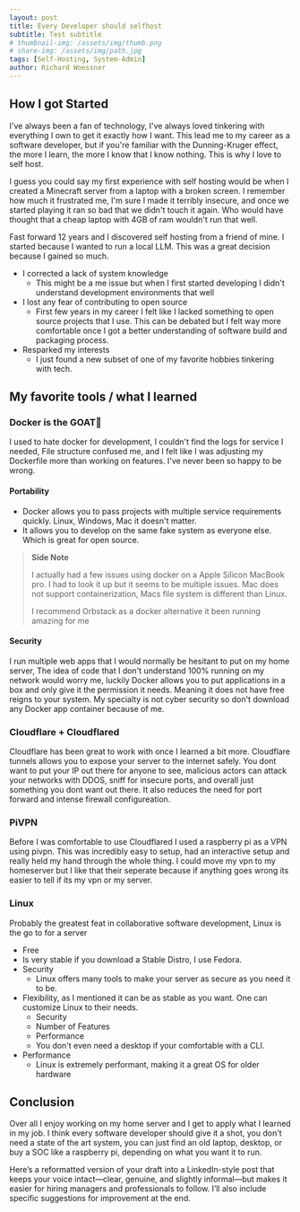 ```yaml
---
layout: post
title: Every Developer should selfhost
subtitle: Test subtitle
# thumbnail-img: /assets/img/thumb.png
# share-img: /assets/img/path.jpg
tags: [Self-Hosting, System-Admin]
author: Richard Woessner
---
```


## How I got Started
I've always been a fan of technology, I've always loved tinkering with everything I own to get it exactly how I want. This lead me to my career as a software developer, but if you're familiar with the Dunning-Kruger effect, the more I learn, the more I know that I know nothing. This is why I love to self host.

I guess you could say my first experience with self hosting would be when I created a Minecraft server from a laptop with a broken screen. I remember how much it frustrated me, I'm sure I made it terribly insecure, and once we started playing it ran so bad that we didn't touch it again. Who would have thought that a cheap laptop with 4GB of ram wouldn't run that well.

Fast forward 12 years and I discovered self hosting from a friend of mine. I started because I wanted to run a local LLM. This was a great decision because I gained so much.
- I corrected a lack of system knowledge
	- This might be a me issue but when I first started developing I didn't understand development environments that well
- I lost any fear of contributing to open source
	- First few years in my career I felt like I lacked something to open source projects that I use. This can be debated but I felt way more comfortable once I got a better understanding of software build and packaging process. 
- Resparked my interests
	- I just found a new subset of one of my favorite hobbies tinkering with tech.
	  
	  
## My favorite tools / what I learned

### Docker is the GOAT🐐
I used to hate docker for development, I couldn't find the logs for service I needed, File structure confused me, and I felt like I was adjusting my Dockerfile more than working on features. I've never been so happy to be wrong.
#### Portability
- Docker allows you to pass projects with multiple service requirements quickly. Linux, Windows, Mac it doesn't matter. 
- It allows you to develop on the same fake system as everyone else. Which is great for open source.

> **Side Note** 
>
> I actually had a few issues using docker on a Apple Silicon MacBook pro. I had to look it up but it seems to be multiple issues. Mac does not support containerization, Macs file system is different than Linux.
>
> I recommend Orbstack as a docker alternative it been running amazing for me 
#### Security
I run multiple web apps that I would normally be hesitant to put on my home server, The idea of code that I don't understand 100% running on my network would worry me, luckily Docker allows you to put applications in a box and only give it the permission it needs. Meaning it does not have free reigns to your system. My specialty is not cyber security so don't download any Docker app container because of me.
  
### Cloudflare + Cloudflared
Cloudflare has been great to work with once I learned a bit more. Cloudflare tunnels allows you to expose your server to the internet safely. You dont want to put your IP out there for anyone to see, malicious actors can attack your networks with DDOS, sniff for insecure ports, and overall just something you dont want out there. It also reduces the need for port forward and intense firewall configureation.


### PiVPN
Before I was comfortable to use Cloudflared I used a raspberry pi as a VPN using pivpn. This was incredibly easy to setup, had an interactive setup and really held my hand through the whole thing. I could move my vpn to my homeserver but I like that their seperate because if anything goes wrong its easier to tell if its my vpn or my server.


### Linux
Probably the greatest feat in collaborative software development, Linux is the go to for a server
- Free
- Is very stable if you download a Stable Distro, I use Fedora.
- Security
	- Linux offers many tools to make your server as secure as you need it to be.
- Flexibility, as I mentioned it can be as stable as you want. One can customize Linux to their needs.
	- Security
	- Number of Features
	- Performance
	- You don't even need a desktop if your comfortable with a CLI.
- Performance
	- Linux is extremely performant, making it a great OS for older hardware


## Conclusion
Over all I enjoy working on my home server and I get to apply what I learned in my job. I think every software developer should give it a shot, you don't need a state of the art system, you can just find an old laptop, desktop, or buy a SOC like a raspberry pi, depending on what you want it to run.

Here’s a reformatted version of your draft into a LinkedIn-style post that keeps your voice intact—clear, genuine, and slightly informal—but makes it easier for hiring managers and professionals to follow. I’ll also include specific suggestions for improvement at the end.